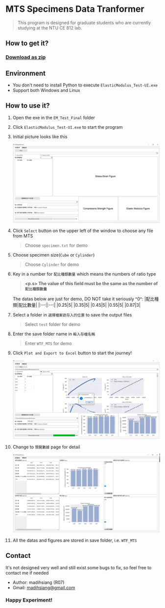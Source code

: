 # MTS Specimens Data Tranformer

>This program is designed for graduate students who are currently studying at the NTU CE 812 lab.

## How to get it?

### [Download as zip](https://github.com/DysonMa/MTS-Data-Transformer/archive/refs/heads/main.zip)
 
## Environment

- You don't need to install Python to execute `ElasticModulus_Test-UI.exe`
- Support both Windows and Linux

## How to use it?

1. Open the exe in the `EM_Test_Final` folder
2. Click `ElasticModulus_Test-UI.exe` to start the program
3. Initial picture looks like this 

    ![demo1](./pictures/demo1.PNG)

4. Click `Select` button on the upper left of the window to choose any file from MTS

    > Choose `specimen.txt` for demo

5. Choose specimen size(`Cube` or `Cylinder`)

    > Choose `Cylinder` for demo

6. Key in a number for `配比種類數量` which means the numbers of ratio type 

    > **<p.s> The value of this field must be the same as the number of `配比種類數量`** 

    The datas below are just for demo, DO NOT take it seriously ^0^: 
    |配比種類|配比數量|
    |:--:|:--:|
    |0.25|5|
    |0.35|5|
    |0.45|5|
    |0.55|5|
    |0.87|3|

7. Select a folder in `選擇檔案欲存入的位置` to save the output files

    > Select `test` folder for demo

8. Enter the save folder name in `輸入存檔名稱`
    > Enter `WTF_MTS` for demo

9. Click `Plot and Export to Excel` button to start the journey!

    ![demo2](./pictures/demo2.PNG)

10. Change to `預覽數據` page for detail

    ![demo3](./pictures/demo3.PNG)

11. All the datas and figures are stored in save folder, i.e. `WTF_MTS`

## Contact

It's not designed very well and still exist some bugs to fix, so feel free to contact me if needed

- Author: madihsiang (R07)
- Gmail: madihsiang@gmail.com

### Happy Experiment!